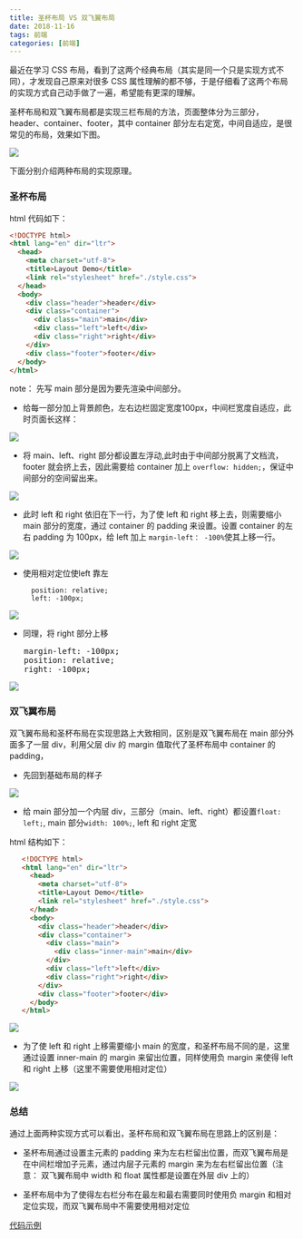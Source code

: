 ```yaml
---
title: 圣杯布局 VS 双飞翼布局
date: 2018-11-16
tags: 前端
categories: [前端]
---
```


最近在学习 CSS 布局，看到了这两个经典布局（其实是同一个只是实现方式不同），才发现自己原来对很多 CSS 属性理解的都不够，于是仔细看了这两个布局的实现方式自己动手做了一遍，希望能有更深的理解。

圣杯布局和双飞翼布局都是实现三栏布局的方法，页面整体分为三部分，header、container、footer，其中 container 部分左右定宽，中间自适应，是很常见的布局，效果如下图。

![](three_panels_layout.png)

下面分别介绍两种布局的实现原理。

<!--more-->

### 圣杯布局


html 代码如下：

```html
<!DOCTYPE html>
<html lang="en" dir="ltr">
  <head>
    <meta charset="utf-8">
    <title>Layout Demo</title>
    <link rel="stylesheet" href="./style.css">
  </head>
  <body>
    <div class="header">header</div>
    <div class="container">
      <div class="main">main</div>
      <div class="left">left</div>
      <div class="right">right</div>
    </div>
    <div class="footer">footer</div>
  </body>
</html>

```

note： 先写 main 部分是因为要先渲染中间部分。

- 给每一部分加上背景颜色，左右边栏固定宽度100px，中间栏宽度自适应，此时页面长这样：

 ![](grail_example_image1.png)

- 将 main、left、right 部分都设置左浮动,此时由于中间部分脱离了文档流，footer 就会挤上去，因此需要给 container 加上 `overflow: hidden;`，保证中间部分的空间留出来。

 ![](grail_example_image2.png)

- 此时 left 和 right 依旧在下一行，为了使 left 和 right 移上去，则需要缩小 main 部分的宽度，通过 container 的 padding 来设置。设置 container 的左右 padding 为 100px，给 left 加上 `margin-left： -100%`使其上移一行。

 ![](grail_example_image3.png)

- 使用相对定位使left 靠左 
  
  ```
    position: relative;
    left: -100px;
  ```
  
 ![](grail_example_image4.png)

- 同理，将 right 部分上移
  
<pre>
   margin-left: -100px;
   position: relative;
   right: -100px;
</pre>

  
 ![](grail_example_image5.png)
 
### 双飞翼布局

双飞翼布局和圣杯布局在实现思路上大致相同，区别是双飞翼布局在 main 部分外面多了一层 div，利用父层 div 的 margin 值取代了圣杯布局中 container 的 padding，

- 先回到基础布局的样子

 ![](double_wing_example1.png)

- 给 main 部分加一个内层 div，三部分（main、left、right）都设置`float: left;`,  main 部分`width: 100%;`,  left 和 right 定宽
	
 html 结构如下：
	
 ```html
	<!DOCTYPE html>
	<html lang="en" dir="ltr">
	  <head>
	    <meta charset="utf-8">
	    <title>Layout Demo</title>
	    <link rel="stylesheet" href="./style.css">
	  </head>
	  <body>
	    <div class="header">header</div>
	    <div class="container">
	      <div class="main">
	        <div class="inner-main">main</div>
	      </div>
	      <div class="left">left</div>
	      <div class="right">right</div>
	    </div>
	    <div class="footer">footer</div>
	  </body>
	</html>
 ```

 ![](double_wing_example2.png)

- 为了使 left 和 right 上移需要缩小 main 的宽度，和圣杯布局不同的是，这里通过设置 inner-main 的 margin 来留出位置，同样使用负 margin 来使得 left 和 right 上移（这里不需要使用相对定位）

 ![](double_wing_example3.png)
 
### 总结

通过上面两种实现方式可以看出，圣杯布局和双飞翼布局在思路上的区别是：

- 圣杯布局通过设置主元素的 padding 来为左右栏留出位置，而双飞翼布局是在中间栏增加子元素，通过内层子元素的 margin 来为左右栏留出位置（注意： 双飞翼布局中 width 和 float 属性都是设置在外层 div 上的）

- 圣杯布局中为了使得左右栏分布在最左和最右需要同时使用负 margin 和相对定位实现，而双飞翼布局中不需要使用相对定位

[代码示例](https://github.com/XLuoChen/Layout-demo/tree/master)

 

